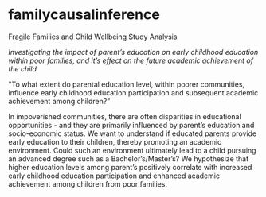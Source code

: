 # familycausalinference
Fragile Families and Child Wellbeing Study Analysis


*Investigating the impact of parent’s education on early childhood education within poor families, and it’s effect on the future academic achievement of the child*

"To what extent do parental education level, within poorer communities, influence early childhood education participation and subsequent academic achievement among children?”

In impoverished communities, there are often disparities in educational opportunities - and they are primarily influenced by parent’s education and socio-economic status. We want to understand if educated parents provide early education to their children, thereby promoting an academic environment. Could such an environment ultimately lead to a child pursuing an advanced degree such as a Bachelor’s/Master’s? We hypothesize that higher education levels among parent’s positively correlate with increased early childhood education participation and enhanced academic achievement among children from poor families.
